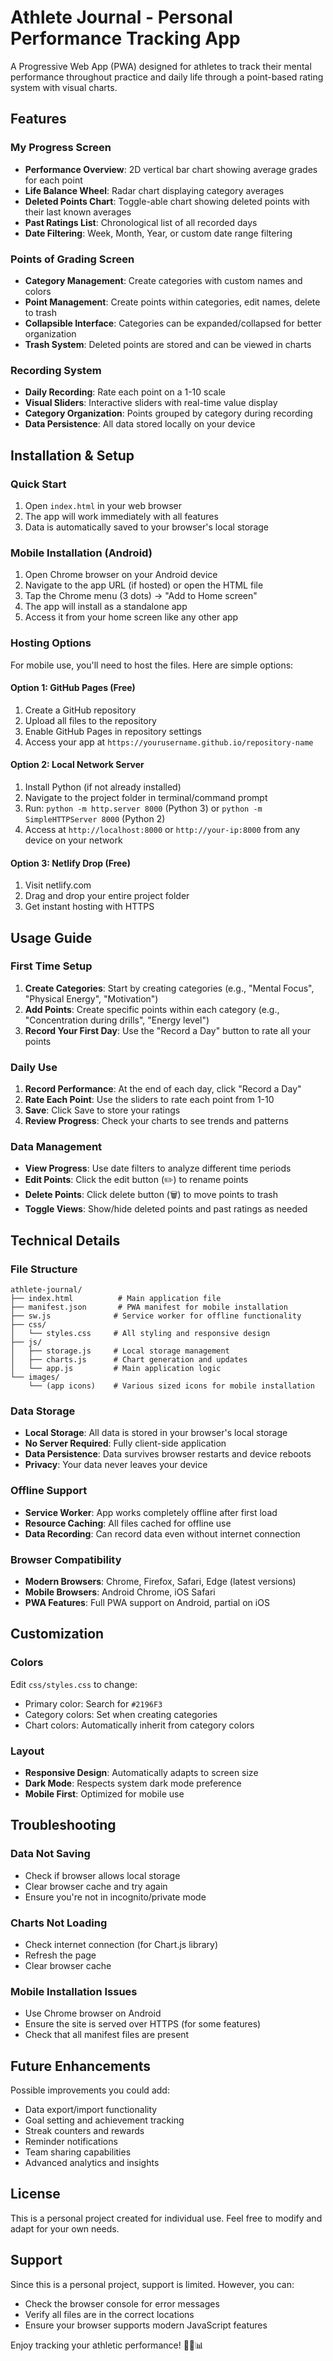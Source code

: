 # Athlete Journal - Personal Performance Tracking App

A Progressive Web App (PWA) designed for athletes to track their mental performance throughout practice and daily life through a point-based rating system with visual charts.

## Features

### My Progress Screen
- **Performance Overview**: 2D vertical bar chart showing average grades for each point
- **Life Balance Wheel**: Radar chart displaying category averages 
- **Deleted Points Chart**: Toggle-able chart showing deleted points with their last known averages
- **Past Ratings List**: Chronological list of all recorded days
- **Date Filtering**: Week, Month, Year, or custom date range filtering

### Points of Grading Screen
- **Category Management**: Create categories with custom names and colors
- **Point Management**: Create points within categories, edit names, delete to trash
- **Collapsible Interface**: Categories can be expanded/collapsed for better organization
- **Trash System**: Deleted points are stored and can be viewed in charts

### Recording System
- **Daily Recording**: Rate each point on a 1-10 scale
- **Visual Sliders**: Interactive sliders with real-time value display
- **Category Organization**: Points grouped by category during recording
- **Data Persistence**: All data stored locally on your device

## Installation & Setup

### Quick Start
1. Open `index.html` in your web browser
2. The app will work immediately with all features
3. Data is automatically saved to your browser's local storage

### Mobile Installation (Android)
1. Open Chrome browser on your Android device
2. Navigate to the app URL (if hosted) or open the HTML file
3. Tap the Chrome menu (3 dots) → "Add to Home screen"
4. The app will install as a standalone app
5. Access it from your home screen like any other app

### Hosting Options
For mobile use, you'll need to host the files. Here are simple options:

#### Option 1: GitHub Pages (Free)
1. Create a GitHub repository
2. Upload all files to the repository
3. Enable GitHub Pages in repository settings
4. Access your app at `https://yourusername.github.io/repository-name`

#### Option 2: Local Network Server
1. Install Python (if not already installed)
2. Navigate to the project folder in terminal/command prompt
3. Run: `python -m http.server 8000` (Python 3) or `python -m SimpleHTTPServer 8000` (Python 2)
4. Access at `http://localhost:8000` or `http://your-ip:8000` from any device on your network

#### Option 3: Netlify Drop (Free)
1. Visit netlify.com
2. Drag and drop your entire project folder
3. Get instant hosting with HTTPS

## Usage Guide

### First Time Setup
1. **Create Categories**: Start by creating categories (e.g., "Mental Focus", "Physical Energy", "Motivation")
2. **Add Points**: Create specific points within each category (e.g., "Concentration during drills", "Energy level")
3. **Record Your First Day**: Use the "Record a Day" button to rate all your points

### Daily Use
1. **Record Performance**: At the end of each day, click "Record a Day"
2. **Rate Each Point**: Use the sliders to rate each point from 1-10
3. **Save**: Click Save to store your ratings
4. **Review Progress**: Check your charts to see trends and patterns

### Data Management
- **View Progress**: Use date filters to analyze different time periods
- **Edit Points**: Click the edit button (✏️) to rename points
- **Delete Points**: Click delete button (🗑️) to move points to trash
- **Toggle Views**: Show/hide deleted points and past ratings as needed

## Technical Details

### File Structure
```
athlete-journal/
├── index.html          # Main application file
├── manifest.json       # PWA manifest for mobile installation
├── sw.js              # Service worker for offline functionality
├── css/
│   └── styles.css     # All styling and responsive design
├── js/
│   ├── storage.js     # Local storage management
│   ├── charts.js      # Chart generation and updates
│   └── app.js         # Main application logic
└── images/
    └── (app icons)    # Various sized icons for mobile installation
```

### Data Storage
- **Local Storage**: All data is stored in your browser's local storage
- **No Server Required**: Fully client-side application
- **Data Persistence**: Data survives browser restarts and device reboots
- **Privacy**: Your data never leaves your device

### Offline Support
- **Service Worker**: App works completely offline after first load
- **Resource Caching**: All files cached for offline use
- **Data Recording**: Can record data even without internet connection

### Browser Compatibility
- **Modern Browsers**: Chrome, Firefox, Safari, Edge (latest versions)
- **Mobile Browsers**: Android Chrome, iOS Safari
- **PWA Features**: Full PWA support on Android, partial on iOS

## Customization

### Colors
Edit `css/styles.css` to change:
- Primary color: Search for `#2196F3`
- Category colors: Set when creating categories
- Chart colors: Automatically inherit from category colors

### Layout
- **Responsive Design**: Automatically adapts to screen size
- **Dark Mode**: Respects system dark mode preference
- **Mobile First**: Optimized for mobile use

## Troubleshooting

### Data Not Saving
- Check if browser allows local storage
- Clear browser cache and try again
- Ensure you're not in incognito/private mode

### Charts Not Loading
- Check internet connection (for Chart.js library)
- Refresh the page
- Clear browser cache

### Mobile Installation Issues
- Use Chrome browser on Android
- Ensure the site is served over HTTPS (for some features)
- Check that all manifest files are present

## Future Enhancements

Possible improvements you could add:
- Data export/import functionality
- Goal setting and achievement tracking
- Streak counters and rewards
- Reminder notifications
- Team sharing capabilities
- Advanced analytics and insights

## License

This is a personal project created for individual use. Feel free to modify and adapt for your own needs.

## Support

Since this is a personal project, support is limited. However, you can:
- Check the browser console for error messages
- Verify all files are in the correct locations
- Ensure your browser supports modern JavaScript features

Enjoy tracking your athletic performance! 🏃‍♂️📊
